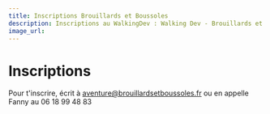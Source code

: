 ```yaml
---
title: Inscriptions Brouillards et Boussoles
description: Inscriptions au WalkingDev : Walking Dev - Brouillards et Boussoles -Fanny Monod et Mélanie Lacayrouze
image_url:
---
```



# Inscriptions 

Pour t'inscrire, écrit à aventure@brouillardsetboussoles.fr
ou en appelle Fanny au 06 18 99 48 83
